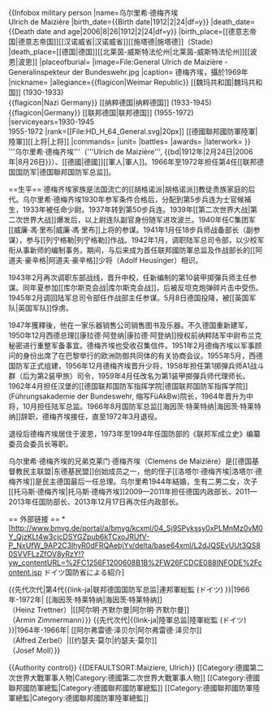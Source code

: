 {{Infobox military person
|name=乌尔里希·德梅齐埃<br>Ulrich de Maizière
|birth_date={{Birth date|1912|2|24|df=y}}
|death_date={{Death date and age|2006|8|26|1912|2|24|df=y}}
|birth_place=[[德意志帝国|德意志帝国]][[汉诺威省|汉诺威省]][[施塔德|施塔德]]（Stade）
|death_place=[[德国|德国]][[北莱茵-威斯特法伦州|北莱茵-威斯特法伦州]][[波恩|波恩]]
|placeofburial=
|image=File:General Ulrich de Maizière - Generalinspekteur der Bundeswehr.jpg
|caption= 德梅齐埃，攝於1969年
|nickname=
|allegiance={{flagicon|Weimar Republic}} [[魏玛共和国|魏玛共和国]] (1930-1933)<br>{{flagicon|Nazi Germany}} [[纳粹德国|纳粹德国]] (1933-1945)<br>{{flagicon|Germany}} [[联邦德国|联邦德国]] (1955-1972)
|serviceyears=1930-1945<br/>1955-1972
|rank=[[File:HD_H_64_General.svg|20px]] [[德國聯邦國防軍陸軍|陸軍]][[上将|上将]]
|commands=
|unit=
|battles=
|awards=
|laterwork=
}}
'''乌尔里希·德梅齐埃'''（'''Ulrich de Maizière''', {{bd|1912年|2月24日|2006年|8月26日}}）、[[德國|德國]][[軍人|軍人]]。1966年至1972年担任第4任[[联邦德国国防军|德国聯邦国防军总监]]。

==生平==
德梅齐埃家族是法国流亡的[[胡格诺派|胡格诺派]]教徒贵族家庭的后代。乌尔里希·德梅齐埃1930年参军条件合格后，分配到第5步兵连为士官候補生，1933年被任命少尉。1937年转到第50步兵连。1939年[[第二次世界大战|第二次世界大战]]爆发后，以上尉连队副官身份随军进攻波兰。1940年任C集团军[[威廉·馮·里布|威廉·馮·里布]]上将的参谋。1941年1月任18步兵师战备部长（副参谋），参与[[列宁格勒|列宁格勒]]作战。1942年1月，调职陆军总司令部，以少校军衔从事新师的编制事务。期间，与后来成为首任联邦國防軍总监及作战部长的[[阿道夫·豪辛格|阿道夫·豪辛格]]少将（Adolf Heusinger）相识。

1943年2月再次调职东部战线，晋升中校，任新编制的第10装甲掷彈兵师主任参谋。同年夏参加[[库尔斯克会战|库尔斯克会战]]，后被反坦克炮弹碎片击中受伤。1945年2月调回陆军总司令部任作战部主任参谋。5月8日德国投降，被[[英国军队|英国军队]]俘虏。

1947年獲釋後，他在一家乐器销售公司销售图书及乐器。不久德国重新建军，1950年12月西德总理[[康拉德·阿登纳|康拉德·阿登纳]]授权前纳粹陆军中尉布兰克秘密进行重整军备事宜。德梅齐埃也受收召集信件。1951年2月德梅齐埃以军事顾问的身份出席了在巴黎举行的欧洲防御共同体的有关协商会议。1955年5月，西德国防军正式组建，1956年12月德梅齐埃晋升少将，1958年担任第1掷弾兵师A1战斗群（后为第2装甲旅）司令，1959年4月任改名为第1装甲掷彈兵师代理师长。1962年4月担任汉堡的[[德国联邦国防军指挥学院|德国联邦国防军指挥学院]](Führungsakademie der Bundeswehr, 缩写FüAkBw)院长，1964年晋升为中将，10月担任陆军总监。1966年8月国防军总监[[海因茨·特莱特纳|海因茨·特莱特纳]]辞职，德梅齐埃接任，直至1972年3月退役。

退役后德梅齐埃居住于波恩，1973年至1994年任国防部的《联邦军成立史》编纂委员会委员长等职。

乌尔里希·德梅齐埃的兄弟克莱门·德梅齐埃（Clemens de Maizière）是[[德国基督教民主联盟|东德基民盟]]创始成员之一，他的侄子[[洛塔尔·德梅齐埃|洛塔尔·德梅齐埃]]是民主德国最后一任总理。乌尔里希1944年結婚，生有二男二女，次子[[托马斯·德梅齐埃|托马斯·德梅齐埃]]2009—2011年担任德国内政部长、2011—2013年任国防部长、2013年12月17日再次任内政部长。

== 外部链接 ==
*[http://www.bmvg.de/portal/a/bmvg/kcxml/04_Sj9SPykssy0xPLMnMz0vM0Y_QjzKLt4w3cjcDSYGZpub6kTCxoJRUfV-P_NxUfW_9AP2C3IhyR0dFRQAebjYv/delta/base64xml/L2dJQSEvUUt3QS80SVVFLzZfOV8yRzY!?yw_contentURL=%2FC1256F1200608B1B%2FW26FCDCE088INFODE%2Fcontent.jsp ドイツ国防省による紹介]

{{先代次代|第4代{{link-ja|联邦德国国防军总监|連邦軍総監 (ドイツ) }}|1966年-1972年| [[海因茨·特莱特纳|海因茨·特莱特纳]]<br>（Heinz Trettner）|[[阿尔明·齐默尔曼|阿尔明·齐默尔曼]]<br>（Armin Zimmermann）}}
{{先代次代|{{link-ja|陸軍总监|陸軍総監 (ドイツ) }}|1964年-1966年| [[阿尔弗雷德·泽贝尔|阿尔弗雷德·泽贝尔]]<br>（Alfred Zerbel）|[[约瑟夫·莫尔|约瑟夫·莫尔]]<br>（Josef Moll）}}


{{Authority control}}
{{DEFAULTSORT:Maiziere, Ulrich}}
[[Category:德國第二次世界大戰軍事人物|Category:德國第二次世界大戰軍事人物]]
[[Category:德國聯邦國防軍總監|Category:德國聯邦國防軍總監]]
[[Category:德國聯邦國防軍陸軍總監|Category:德國聯邦國防軍陸軍總監]]